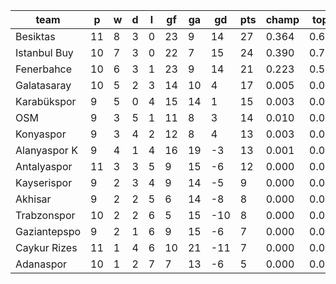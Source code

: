 |     team     | p  | w | d | l | gf | ga | gd  | pts | champ | top2  | top3  | top4  |  5-7  | bot4  | bot3  | bot2  |
|--------------|----|---|---|---|----|----|-----|-----|-------|-------|-------|-------|-------|-------|-------|-------|
| Besiktas     | 11 | 8 | 3 | 0 | 23 |  9 |  14 |  27 | 0.364 | 0.679 | 0.896 | 0.966 | 0.033 | 0.000 | 0.000 | 0.000|
| Istanbul Buy | 10 | 7 | 3 | 0 | 22 |  7 |  15 |  24 | 0.390 | 0.703 | 0.905 | 0.964 | 0.035 | 0.000 | 0.000 | 0.000|
| Fenerbahce   | 10 | 6 | 3 | 1 | 23 |  9 |  14 |  21 | 0.223 | 0.502 | 0.796 | 0.917 | 0.076 | 0.000 | 0.000 | 0.000|
| Galatasaray  | 10 | 5 | 2 | 3 | 14 | 10 |   4 |  17 | 0.005 | 0.029 | 0.104 | 0.275 | 0.505 | 0.000 | 0.000 | 0.000|
| Karabükspor  |  9 | 5 | 0 | 4 | 15 | 14 |   1 |  15 | 0.003 | 0.022 | 0.077 | 0.221 | 0.491 | 0.002 | 0.000 | 0.000|
| OSM          |  9 | 3 | 5 | 1 | 11 |  8 |   3 |  14 | 0.010 | 0.044 | 0.135 | 0.352 | 0.470 | 0.001 | 0.000 | 0.000|
| Konyaspor    |  9 | 3 | 4 | 2 | 12 |  8 |   4 |  13 | 0.003 | 0.014 | 0.054 | 0.178 | 0.482 | 0.002 | 0.000 | 0.000|
| Alanyaspor K |  9 | 4 | 1 | 4 | 16 | 19 |  -3 |  13 | 0.001 | 0.006 | 0.026 | 0.091 | 0.401 | 0.005 | 0.000 | 0.000|
| Antalyaspor  | 11 | 3 | 3 | 5 |  9 | 15 |  -6 |  12 | 0.000 | 0.000 | 0.002 | 0.010 | 0.129 | 0.041 | 0.000 | 0.000|
| Kayserispor  |  9 | 2 | 3 | 4 |  9 | 14 |  -5 |   9 | 0.000 | 0.000 | 0.003 | 0.012 | 0.142 | 0.050 | 0.000 | 0.000|
| Akhisar      |  9 | 2 | 2 | 5 |  6 | 14 |  -8 |   8 | 0.000 | 0.000 | 0.001 | 0.006 | 0.087 | 0.084 | 0.000 | 0.000|
| Trabzonspor  | 10 | 2 | 2 | 6 |  5 | 15 | -10 |   8 | 0.000 | 0.000 | 0.000 | 0.001 | 0.031 | 0.182 | 0.000 | 0.000|
| Gaziantepspo |  9 | 2 | 1 | 6 |  9 | 15 |  -6 |   7 | 0.000 | 0.000 | 0.001 | 0.005 | 0.079 | 0.096 | 0.000 | 0.000|
| Caykur Rizes | 11 | 1 | 4 | 6 | 10 | 21 | -11 |   7 | 0.000 | 0.000 | 0.000 | 0.001 | 0.019 | 0.279 | 0.000 | 0.000|
| Adanaspor    | 10 | 1 | 2 | 7 |  7 | 13 |  -6 |   5 | 0.000 | 0.000 | 0.000 | 0.001 | 0.020 | 0.260 | 0.000 | 0.000|
